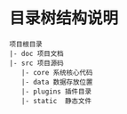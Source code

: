 # 目录树结构说明

```
项目根目录
|- doc 项目文档
|- src 项目源码
   |- core 系统核心代码
   |- data 数据存放位置
   |- plugins 插件目录
   |- static  静态文件
```
